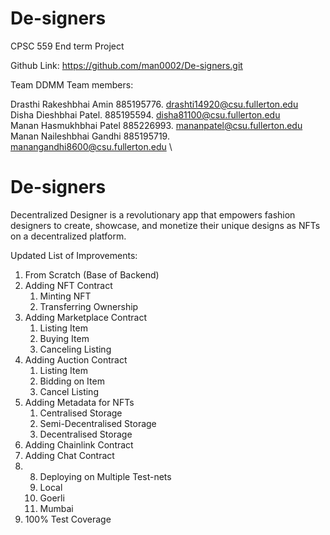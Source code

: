 # De-signers
CPSC 559 End term Project

Github Link: https://github.com/man0002/De-signers.git

Team DDMM
Team members:

Drasthi Rakeshbhai Amin   885195776. drashti14920@csu.fullerton.edu \
Disha Dieshbhai Patel.    885195594. disha81100@csu.fullerton.edu \
Manan Hasmukhbhai Patel   885226993. mananpatel@csu.fullerton.edu \
Manan Naileshbhai Gandhi  885195719. manangandhi8600@csu.fullerton.edu \


# De-signers

Decentralized Designer is a revolutionary app that empowers fashion designers to create, showcase, and monetize their unique designs as NFTs on a decentralized platform.

Updated List of Improvements:

1. From Scratch (Base of Backend) 
2. Adding NFT Contract
    1. Minting NFT
    2. Transferring Ownership 
3. Adding Marketplace Contract
    1. Listing Item 
    2. Buying Item
    3. Canceling Listing
4. Adding Auction Contract
    1. Listing Item
    2. Bidding on Item
    3. Cancel Listing
5. Adding Metadata for NFTs
    1. Centralised Storage
    2. Semi-Decentralised Storage
    3. Decentralised Storage
6. Adding Chainlink Contract
7. Adding Chat Contract
8. 8. Deploying on Multiple Test-nets
    1. Local
    2. Goerli
    3. Mumbai
9. 100% Test Coverage
